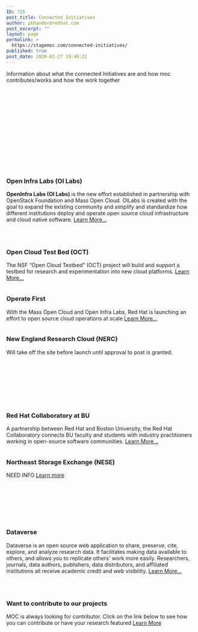 ```yaml
---
ID: 725
post_title: Connected Initiatives
author: pkhander@redhat.com
post_excerpt: ""
layout: page
permalink: >
  https://stagemoc.com/connected-initiatives/
published: true
post_date: 2020-02-27 19:48:22
---
```

<!-- wp:paragraph {"fontSize":"medium"} -->
<p class="has-medium-font-size">Information about what the connected Initiatives are and how moc contributes/works and how the work together</p>
<!-- /wp:paragraph -->

<!-- wp:spacer -->
<div style="height:100px" aria-hidden="true" class="wp-block-spacer"></div>
<!-- /wp:spacer -->

<!-- wp:group -->
<div class="wp-block-group"><div class="wp-block-group__inner-container"><!-- wp:group -->
<div class="wp-block-group"><div class="wp-block-group__inner-container"><!-- wp:columns -->
<div class="wp-block-columns"><!-- wp:column -->
<div class="wp-block-column"><!-- wp:html -->
<br><br> <br>
<!-- /wp:html -->

<!-- wp:image {"align":"center","id":2034} -->
<div class="wp-block-image"><figure class="aligncenter"><img src="http://stagemoc.com/wp-content/uploads/2020/03/OIL.png" alt="" class="wp-image-2034"/></figure></div>
<!-- /wp:image -->

<!-- wp:html -->
<br><br>
<!-- /wp:html -->

<!-- wp:heading {"align":"center","level":3} -->
<h3 class="has-text-align-center">Open Infra Labs (OI Labs)</h3>
<!-- /wp:heading -->

<!-- wp:paragraph {"align":"left","fontSize":"medium"} -->
<p class="has-text-align-left has-medium-font-size"><strong>OpenInfra Labs (OI Labs)</strong> is the new effort established in partnership with OpenStack Foundation and Mass Open Cloud. OILabs is created with the goal to expand the existing community and simplify and standardize how different institutions deploy and operate open source cloud infrastructure and cloud native software. <a rel="noreferrer noopener" aria-label="Learn More… (opens in a new tab)" href="https://openinfralabs.org/" target="_blank">Learn More…</a></p>
<!-- /wp:paragraph -->

<!-- wp:html -->
<br>
<!-- /wp:html --></div>
<!-- /wp:column -->

<!-- wp:column -->
<div class="wp-block-column"><!-- wp:image {"id":618} -->
<figure class="wp-block-image"><img src="http://stagemoc.com/wp-content/uploads/2020/02/placeholder-2.png" alt="" class="wp-image-618"/></figure>
<!-- /wp:image -->

<!-- wp:heading {"align":"center","level":3} -->
<h3 class="has-text-align-center">Open Cloud Test Bed (OCT)</h3>
<!-- /wp:heading -->

<!-- wp:paragraph {"fontSize":"medium"} -->
<p class="has-medium-font-size">The NSF “Open Cloud Testbed” (OCT) project will build and support a testbed for research and experimentation into new cloud platforms. <a href="https://massopen.cloud/opencloud-testbed/">L</a><a href="https://massopen.cloud/opencloud-testbed/" target="_blank" rel="noreferrer noopener" aria-label="earn More… (opens in a new tab)">earn More…</a></p>
<!-- /wp:paragraph --></div>
<!-- /wp:column --></div>
<!-- /wp:columns --></div></div>
<!-- /wp:group --></div></div>
<!-- /wp:group -->

<!-- wp:group -->
<div class="wp-block-group"><div class="wp-block-group__inner-container"><!-- wp:group -->
<div class="wp-block-group"><div class="wp-block-group__inner-container"><!-- wp:columns -->
<div class="wp-block-columns"><!-- wp:column -->
<div class="wp-block-column"><!-- wp:image {"id":618} -->
<figure class="wp-block-image"><img src="http://stagemoc.com/wp-content/uploads/2020/02/placeholder-2.png" alt="" class="wp-image-618"/></figure>
<!-- /wp:image -->

<!-- wp:heading {"align":"center","level":3} -->
<h3 class="has-text-align-center">Operate First</h3>
<!-- /wp:heading -->

<!-- wp:paragraph {"fontSize":"medium"} -->
<p class="has-medium-font-size">With the Mass Open Cloud and Open Infra Labs, Red Hat is launching an effort to open source cloud operations at scale <a href="#">L</a><a href="#" target="_blank" rel="noreferrer noopener" aria-label="e (opens in a new tab)">e</a><a href="#">arn More…</a></p>
<!-- /wp:paragraph --></div>
<!-- /wp:column -->

<!-- wp:column -->
<div class="wp-block-column"><!-- wp:image {"id":618} -->
<figure class="wp-block-image"><img src="http://stagemoc.com/wp-content/uploads/2020/02/placeholder-2.png" alt="" class="wp-image-618"/></figure>
<!-- /wp:image -->

<!-- wp:heading {"align":"center","level":3} -->
<h3 class="has-text-align-center">New England Research Cloud (NERC)</h3>
<!-- /wp:heading -->

<!-- wp:paragraph {"fontSize":"medium"} -->
<p class="has-medium-font-size">Will take off the site before launch until approval to post is granted.</p>
<!-- /wp:paragraph --></div>
<!-- /wp:column --></div>
<!-- /wp:columns --></div></div>
<!-- /wp:group --></div></div>
<!-- /wp:group -->

<!-- wp:group -->
<div class="wp-block-group"><div class="wp-block-group__inner-container"><!-- wp:group -->
<div class="wp-block-group"><div class="wp-block-group__inner-container"><!-- wp:columns -->
<div class="wp-block-columns"><!-- wp:column -->
<div class="wp-block-column"><!-- wp:html -->
<br><br><br>
<!-- /wp:html -->

<!-- wp:image {"align":"center","id":2098} -->
<div class="wp-block-image"><figure class="aligncenter"><img src="http://stagemoc.com/wp-content/uploads/2020/03/bu-collab.png.png" alt="" class="wp-image-2098"/></figure></div>
<!-- /wp:image -->

<!-- wp:html -->
<br><br>
<!-- /wp:html -->

<!-- wp:heading {"align":"center","level":3} -->
<h3 class="has-text-align-center">Red Hat Collaboratory at BU</h3>
<!-- /wp:heading -->

<!-- wp:paragraph {"fontSize":"medium"} -->
<p class="has-medium-font-size">A partnership between Red Hat and Boston University, the Red Hat  Collaboratory connects BU faculty and students with industry  practitioners working in open-source software communities. <a rel="noreferrer noopener" href="https://www.bu.edu/rhcollab/" target="_blank">Learn More…</a></p>
<!-- /wp:paragraph --></div>
<!-- /wp:column -->

<!-- wp:column -->
<div class="wp-block-column"><!-- wp:image {"align":"center","id":618} -->
<div class="wp-block-image"><figure class="aligncenter"><img src="http://stagemoc.com/wp-content/uploads/2020/02/placeholder-2.png" alt="" class="wp-image-618"/></figure></div>
<!-- /wp:image -->

<!-- wp:heading {"align":"left","level":3} -->
<h3 class="has-text-align-left">Northeast Storage Exchange (NESE)</h3>
<!-- /wp:heading -->

<!-- wp:paragraph {"fontSize":"medium"} -->
<p class="has-medium-font-size">NEED INFO <a href="http://nese.mghpcc.org/about/">Learn more</a></p>
<!-- /wp:paragraph --></div>
<!-- /wp:column --></div>
<!-- /wp:columns --></div></div>
<!-- /wp:group --></div></div>
<!-- /wp:group -->

<!-- wp:group -->
<div class="wp-block-group"><div class="wp-block-group__inner-container"><!-- wp:group -->
<div class="wp-block-group"><div class="wp-block-group__inner-container"><!-- wp:columns -->
<div class="wp-block-columns"><!-- wp:column -->
<div class="wp-block-column"><!-- wp:html -->
<br><br><br>
<!-- /wp:html -->

<!-- wp:image {"align":"center","id":2124} -->
<div class="wp-block-image"><figure class="aligncenter"><img src="http://stagemoc.com/wp-content/uploads/2020/03/dataverse-1-1.png" alt="" class="wp-image-2124"/></figure></div>
<!-- /wp:image -->

<!-- wp:html -->
<br>
<!-- /wp:html -->

<!-- wp:heading {"align":"center","level":3} -->
<h3 class="has-text-align-center">Dataverse</h3>
<!-- /wp:heading -->

<!-- wp:paragraph {"fontSize":"medium"} -->
<p class="has-medium-font-size">Dataverse is an open source web application to share, preserve, cite,    explore, and analyze research data. It facilitates making data available    to others, and allows you to replicate others' work more easily.    Researchers, journals, data authors, publishers, data distributors, and    affiliated institutions all receive academic credit and web  visibility.   <a rel="noreferrer noopener" href="https://dataverse.org/" target="_blank">Learn More…</a></p>
<!-- /wp:paragraph -->

<!-- wp:html -->
<br>
<!-- /wp:html --></div>
<!-- /wp:column -->

<!-- wp:column -->
<div class="wp-block-column"><!-- wp:image {"id":618} -->
<figure class="wp-block-image"><img src="http://stagemoc.com/wp-content/uploads/2020/02/placeholder-2.png" alt="" class="wp-image-618"/></figure>
<!-- /wp:image -->

<!-- wp:heading {"align":"center","level":3} -->
<h3 class="has-text-align-center">Want to contribute to our projects</h3>
<!-- /wp:heading -->

<!-- wp:paragraph {"fontSize":"medium"} -->
<p class="has-medium-font-size">MOC is always looking for contributor. Click on the link below to see how you can contribute or have your research featured <a rel="noreferrer noopener" href="https://stagemoc.com/wp-admin/post.php?post=725&amp;action=edit#" target="_blank">Lear</a><a rel="noreferrer noopener" aria-label="… (opens in a new tab)" href="#" target="_blank">n More</a></p>
<!-- /wp:paragraph --></div>
<!-- /wp:column --></div>
<!-- /wp:columns --></div></div>
<!-- /wp:group --></div></div>
<!-- /wp:group -->